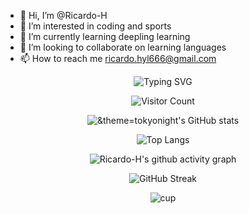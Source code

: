 - 👋 Hi, I’m @Ricardo-H
- 👀 I’m interested in coding and sports
- 🌱 I’m currently learning deepling learning
- 💞️ I’m looking to collaborate on learning languages
- 📫 How to reach me ricardo.hyl666@gmail.com


<div align="center">
<div align="center"> 
  
![Typing SVG](https://readme-typing-svg.demolab.com?font=Fira+Code&pause=1000&color=9462F7&width=435&lines=Add+your+slogan)

</div>

![Visitor Count](https://profile-counter.glitch.me/Ricardo-H/count.svg)
<!-- readme-typing-svg -->

![&theme=tokyonight's GitHub stats](https://github-readme-stats.vercel.app/api?username=Ricardo-H&count_private=true&show_icons=true&theme=tokyonight)

![Top Langs](https://github-readme-stats.vercel.app/api/top-langs/?username=Ricardo-H&hide_progress=true&theme=tokyonight)

![Ricardo-H's github activity graph](https://github-readme-activity-graph.vercel.app/graph?username=Ricardo-H&theme=tokyonight)

![GitHub Streak](https://streak-stats.demolab.com/?user=Ricardo-H&theme=tokyonight)

![cup](https://github-profile-trophy.vercel.app/?username=Ricardo-H&theme=tokyonight)
</div>
